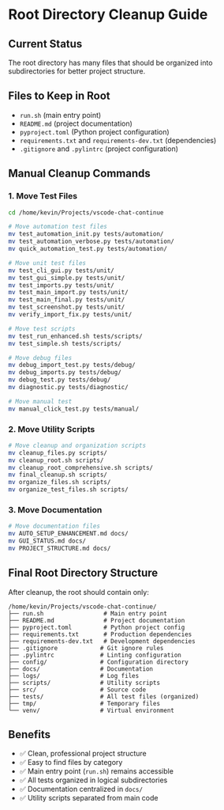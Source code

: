 # Root Directory Cleanup Guide

## Current Status
The root directory has many files that should be organized into subdirectories for better project structure.

## Files to Keep in Root
- `run.sh` (main entry point)
- `README.md` (project documentation)
- `pyproject.toml` (Python project configuration)
- `requirements.txt` and `requirements-dev.txt` (dependencies)
- `.gitignore` and `.pylintrc` (project configuration)

## Manual Cleanup Commands

### 1. Move Test Files
```bash
cd /home/kevin/Projects/vscode-chat-continue

# Move automation test files
mv test_automation_init.py tests/automation/
mv test_automation_verbose.py tests/automation/
mv quick_automation_test.py tests/automation/

# Move unit test files
mv test_cli_gui.py tests/unit/
mv test_gui_simple.py tests/unit/
mv test_imports.py tests/unit/
mv test_main_import.py tests/unit/
mv test_main_final.py tests/unit/
mv test_screenshot.py tests/unit/
mv verify_import_fix.py tests/unit/

# Move test scripts
mv test_run_enhanced.sh tests/scripts/
mv test_simple.sh tests/scripts/

# Move debug files
mv debug_import_test.py tests/debug/
mv debug_imports.py tests/debug/
mv debug_test.py tests/debug/
mv diagnostic.py tests/diagnostic/

# Move manual test
mv manual_click_test.py tests/manual/
```

### 2. Move Utility Scripts
```bash
# Move cleanup and organization scripts
mv cleanup_files.py scripts/
mv cleanup_root.sh scripts/
mv cleanup_root_comprehensive.sh scripts/
mv final_cleanup.sh scripts/
mv organize_files.sh scripts/
mv organize_test_files.sh scripts/
```

### 3. Move Documentation
```bash
# Move documentation files
mv AUTO_SETUP_ENHANCEMENT.md docs/
mv GUI_STATUS.md docs/
mv PROJECT_STRUCTURE.md docs/
```

## Final Root Directory Structure
After cleanup, the root should contain only:
```
/home/kevin/Projects/vscode-chat-continue/
├── run.sh                 # Main entry point
├── README.md              # Project documentation
├── pyproject.toml         # Python project config
├── requirements.txt       # Production dependencies
├── requirements-dev.txt   # Development dependencies
├── .gitignore            # Git ignore rules
├── .pylintrc             # Linting configuration
├── config/               # Configuration directory
├── docs/                 # Documentation
├── logs/                 # Log files
├── scripts/              # Utility scripts
├── src/                  # Source code
├── tests/                # All test files (organized)
├── tmp/                  # Temporary files
└── venv/                 # Virtual environment
```

## Benefits
- ✅ Clean, professional project structure
- ✅ Easy to find files by category
- ✅ Main entry point (`run.sh`) remains accessible
- ✅ All tests organized in logical subdirectories
- ✅ Documentation centralized in `docs/`
- ✅ Utility scripts separated from main code
